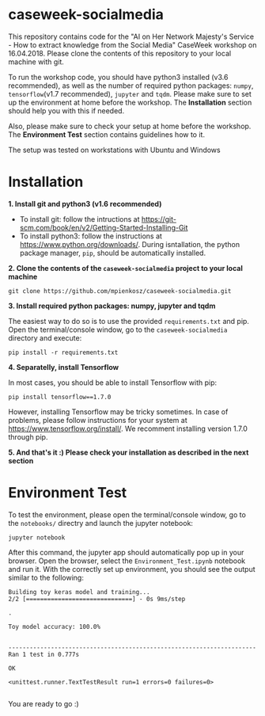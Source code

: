 # caseweek-socialmedia
This repository contains code for the "AI on Her Network Majesty's Service - How to extract knowledge from the Social Media" CaseWeek workshop on 16.04.2018. Please clone the contents of this repository to your local machine with git.

To run the workshop code, you should have python3 installed (v3.6 recommended), as well as the number of required python packages: `numpy`, `tensorflow`(v1.7 recommended), `jupyter` and `tqdm`. 
Please make sure to set up the environment at home before the workshop. The **Installation** section should help you with this if needed.

Also, please make sure to check your setup at home before the workshop. The **Environment Test** section contains guidelines how to it.

The setup was tested on workstations with Ubuntu and Windows

# Installation
**1. Install git and python3 (v1.6 recommended)**
- To install git: follow the intructions at https://git-scm.com/book/en/v2/Getting-Started-Installing-Git
- To install python3: follow the instructions at https://www.python.org/downloads/. During isntallation, the python package manager, `pip`, should be automatically installed.

**2. Clone the contents of the `caseweek-socialmedia` project to your local machine**
```
git clone https://github.com/mpienkosz/caseweek-socialmedia.git
```

**3. Install required python packages: numpy, jupyter and tqdm**

The easiest way to do so is to use the provided `requirements.txt` and pip. Open the terminal/console window, go to the `caseweek-socialmedia` directory and execute:
```
pip install -r requirements.txt
```

**4. Separatelly, install Tensorflow**

In most cases, you should be able to install Tensorflow with pip:
```
pip install tensorflow==1.7.0
```
However, installing Tensorflow may be tricky sometimes. In case of problems, please follow instructions for your system at https://www.tensorflow.org/install/.
We recomment installing version 1.7.0 through pip.

**5. And that's it :) Please check your installation as described in the next section**

# Environment Test

To test the environment, please open the terminal/console window, go to the `notebooks/` directry and launch the jupyter notebook:
```
jupyter notebook
```
After this command, the jupyter app should automatically pop up in your browser. Open the browser, select the `Environment_Test.ipynb` notebook and run it.
With the correctly set up environment, you should see the output similar to the following:

```
Building toy keras model and training...
2/2 [==============================] - 0s 9ms/step

.

Toy model accuracy: 100.0%


----------------------------------------------------------------------
Ran 1 test in 0.777s

OK

<unittest.runner.TextTestResult run=1 errors=0 failures=0>


```

You are ready to go :)

